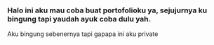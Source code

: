 ### Halo ini aku mau coba buat portofolioku ya, sejujurnya ku bingung tapi yaudah ayuk coba dulu yah.
Aku bingung sebenernya tapi gapapa ini aku private

<!--
**satwikauttamapurusa/satwikauttamapurusa** is a ✨ _special_ ✨ repository because its `README.md` (this file) appears on your GitHub profile.

Here are some ideas to get you started:

- 🔭 I’m currently working on ...
- 🌱 I’m currently learning ...
- 👯 I’m looking to collaborate on ...
- 🤔 I’m looking for help with ...
- 💬 Ask me about ...
- 📫 How to reach me: ...
- 😄 Pronouns: ...
- ⚡ Fun fact: ...
-->

